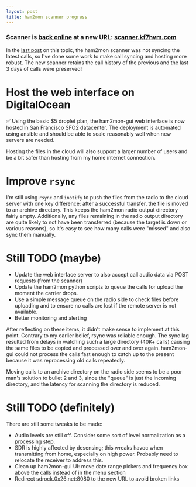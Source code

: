 ```yaml
---
layout: post
title: ham2mon scanner progress
---
```


### Scanner is [back online](https://scanner.kf7hvm.com) at a new URL: [scanner.kf7hvm.com](https://scanner.kf7hvm.com)

In the [last post](/2020/12/30/ham2mon-scanner-down-for-a-few-weeks) on this topic, the
ham2mon scanner was not syncing the latest calls, so I've done some work to make call
syncing and hosting more robust. The new scanner retains the call history of the previous and
the last 3 days of calls were preserved!

# Host the web interface on DigitalOcean

✅ Using the basic $5 droplet plan, the ham2mon-gui web interface is now hosted in San Francisco SFO2
datacenter. The deployment is automated using ansible and should be able to scale reasonably
well when new servers are needed.

Hosting the files in the cloud will also support a larger number of users and be a bit safer
than hosting from my home internet connection.

# Improve `rsync`

I'm still using `rsync` and `inotify` to push the files from the radio to the cloud server with 
one key difference: after a successful transfer, the file is moved to an archive directory.
This keeps the ham2mon radio output directory fairly empty. Additionally, any files remaining
in the radio output directory are quite likely to not have been transferred (because the target is
down or various reasons), so it's easy to see how many calls were "missed" and also sync them manually.

# Still TODO (maybe)

* Update the web interface server to also accept call audio data via POST requests (from the scanner)
* Update the ham2mon python scripts to queue the calls for upload the moment
  the carrier drops.
* Use a simple message queue on the radio side to check files before uploading and
  to ensure no calls are lost if the remote server is not available.
* Better monitoring and alerting

After reflecting on these items, it didn't make sense to implement at this point. Contrary to my earlier
belief, rsync was reliable enough. The sync lag resulted from delays in watching such a large directory
(40K+ calls) causing the same files to be copied and processed over and over again. ham2mon-gui could
not process the calls fast enough to catch up to the present because it was reprocessing
old calls repeatedly.

Moving calls to an archive directory on the radio side seems to be a poor man's solution to bullet 2
and 3, since the "queue" is just the incoming directory, and the latency for scanning the directory is
reduced.

# Still TODO (definitely)

There are still some tweaks to be made:

* Audio levels are still off. Consider some sort of level normalization as a processing step.
* SDR is highly affected by desensing; this wreaks havoc when transmitting from home, especially
  on high power. Probably need to relocate the receiver to address this.
* Clean up ham2mon-gui UI: move date range pickers and frequency box above the calls instead of in the menu section
* Redirect sdrock.0x26.net:8080 to the new URL to avoid broken links

